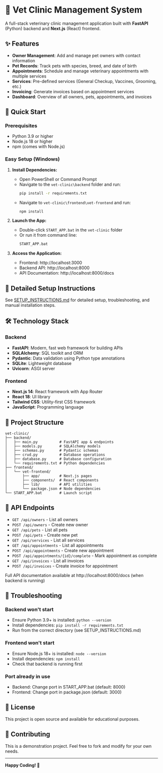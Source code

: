 # 🏥 Vet Clinic Management System

A full-stack veterinary clinic management application built with **FastAPI** (Python) backend and **Next.js** (React) frontend.

## ✨ Features

- **Owner Management**: Add and manage pet owners with contact information
- **Pet Records**: Track pets with species, breed, and date of birth
- **Appointments**: Schedule and manage veterinary appointments with multiple services
- **Services**: Pre-defined services (General Checkup, Vaccines, Grooming, etc.)
- **Invoicing**: Generate invoices based on appointment services
- **Dashboard**: Overview of all owners, pets, appointments, and invoices

## 🚀 Quick Start

### Prerequisites
- Python 3.9 or higher
- Node.js 18 or higher
- npm (comes with Node.js)

### Easy Setup (Windows)

1. **Install Dependencies:**
   - Open PowerShell or Command Prompt
   - Navigate to the `vet-clinic\backend` folder and run:
     ```bash
     pip install -r requirements.txt
     ```
   - Navigate to `vet-clinic\frontend\vet-frontend` and run:
     ```bash
     npm install
     ```

2. **Launch the App:**
   - Double-click `START_APP.bat` in the `vet-clinic` folder
   - Or run it from command line:
     ```bash
     START_APP.bat
     ```

3. **Access the Application:**
   - Frontend: http://localhost:3000
   - Backend API: http://localhost:8000
   - API Documentation: http://localhost:8000/docs

## 📖 Detailed Setup Instructions

See [SETUP_INSTRUCTIONS.md](./SETUP_INSTRUCTIONS.md) for detailed setup, troubleshooting, and manual installation steps.

## 🛠️ Technology Stack

### Backend
- **FastAPI**: Modern, fast web framework for building APIs
- **SQLAlchemy**: SQL toolkit and ORM
- **Pydantic**: Data validation using Python type annotations
- **SQLite**: Lightweight database
- **Uvicorn**: ASGI server

### Frontend
- **Next.js 14**: React framework with App Router
- **React 18**: UI library
- **Tailwind CSS**: Utility-first CSS framework
- **JavaScript**: Programming language

## 📁 Project Structure

```
vet-clinic/
├── backend/
│   ├── main.py          # FastAPI app & endpoints
│   ├── models.py        # SQLAlchemy models
│   ├── schemas.py       # Pydantic schemas
│   ├── crud.py          # Database operations
│   ├── database.py      # Database configuration
│   └── requirements.txt # Python dependencies
├── frontend/
│   └── vet-frontend/
│       ├── app/         # Next.js pages
│       ├── components/  # React components
│       ├── lib/         # API utilities
│       └── package.json # Node dependencies
└── START_APP.bat        # Launch script
```

## 🔧 API Endpoints

- `GET /api/owners` - List all owners
- `POST /api/owners` - Create new owner
- `GET /api/pets` - List all pets
- `POST /api/pets` - Create new pet
- `GET /api/services` - List all services
- `GET /api/appointments` - List all appointments
- `POST /api/appointments` - Create new appointment
- `POST /api/appointments/{id}/complete` - Mark appointment as complete
- `GET /api/invoices` - List all invoices
- `POST /api/invoices` - Create invoice for appointment

Full API documentation available at http://localhost:8000/docs (when backend is running)

## 🐛 Troubleshooting

### Backend won't start
- Ensure Python 3.9+ is installed: `python --version`
- Install dependencies: `pip install -r requirements.txt`
- Run from the correct directory (see SETUP_INSTRUCTIONS.md)

### Frontend won't start
- Ensure Node.js 18+ is installed: `node --version`
- Install dependencies: `npm install`
- Check that backend is running first

### Port already in use
- Backend: Change port in START_APP.bat (default: 8000)
- Frontend: Change port in package.json (default: 3000)

## 📝 License

This project is open source and available for educational purposes.

## 🤝 Contributing

This is a demonstration project. Feel free to fork and modify for your own needs.

---

**Happy Coding! 🎉**

